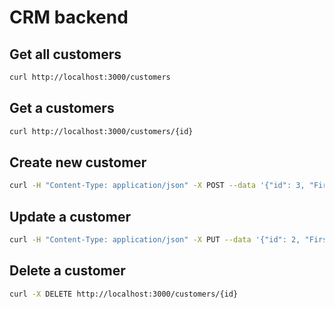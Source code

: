 # CRM backend

## Get all customers

```bash
curl http://localhost:3000/customers
```

## Get a customers

```bash
curl http://localhost:3000/customers/{id}
```

## Create new customer

```bash
curl -H "Content-Type: application/json" -X POST --data '{"id": 3, "FirstName":"Nga","LastName":"Nguyen", "Email": "ngand1@fpt.com"}' http://localhost:3000/customers
```

## Update a customer

```bash
curl -H "Content-Type: application/json" -X PUT --data '{"id": 2, "FirstName":"Nga-updated","LastName":"Nguyen", "Email": "ngand1@fpt.vn"}' http://localhost:3000/customers/2
```

## Delete a customer

```bash
curl -X DELETE http://localhost:3000/customers/{id}
```